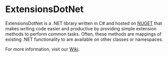 # ExtensionsDotNet

ExtensionsDotNet is a .NET library written in C# and hosted on [NUGET](https://www.nuget.org/packages/ExtensionsDotNet/) that makes writing code easier and productive by providing simple extension methods to perform common tasks. Often, these methods are mappings of existing .NET functionality to are available on other classes or namespaces.

For more information, visit our [Wiki](https://github.com/adyle5/ExtensionsDotNet/wiki). 
